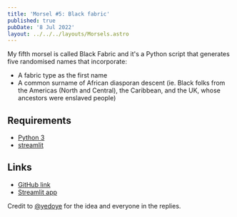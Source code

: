 ```yaml
---
title: 'Morsel #5: Black fabric'
published: true
pubDate: '8 Jul 2022'
layout: ../../../layouts/Morsels.astro
---
```


My fifth morsel is called Black Fabric and it's a Python script that generates five randomised names that incorporate:

* A fabric type as the first name
* A common surname of African diasporan descent (ie. Black folks from the Americas (North and Central), the Caribbean, and the UK, whose ancestors were enslaved people)

## Requirements

* [Python 3](https://www.python.org/downloads/)
* [streamlit](https://streamlit.io/)

## Links

* [GitHub link](https://github.com/starchildluke/black_fabric)
* [Streamlit app](https://share.streamlit.io/starchildluke/black_fabric/main/black_fabric.py)

Credit to [@yedoye](https://twitter.com/yedoye_/status/1422264318079422466) for the idea and everyone in the replies.